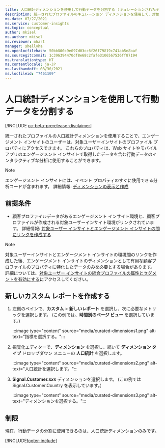 ```yaml
---
title: 人口統計ディメンションを使用して行動データを分割する (キュレーションされたディメンション)
description: 統一されたプロファイルのキュレーション ディメンションを使用して、対象ユーザーインサイトの顧客プロファイル プロパティを有効にします。
ms.date: 07/27/2021
ms.service: customer-insights
ms.topic: conceptual
author: mkisel
ms.author: mkisel
ms.reviewer: mhart
manager: shellyha
ms.openlocfilehash: 50bb800c9e097d03cc6f26f79819c741ab5e8baf
ms.sourcegitcommit: 1c396394470df8e68c2fafe3106567536ff87194
ms.translationtype: HT
ms.contentlocale: ja-JP
ms.lasthandoff: 08/30/2021
ms.locfileid: "7461109"
---
```

# <a name="use-demographic-dimensions-for-splitting-behavioral-data"></a>人口統計ディメンションを使用して行動データを分割する

[!INCLUDE [cc-beta-prerelease-disclaimer](includes/cc-beta-prerelease-disclaimer.md)]

統一されたプロファイルの人口統計ディメンションを使用することで、エンゲージメント インサイトのユーザーは、対象ユーザーインサイトのプロファイル プロパティにアクセスできます。 これらのプロパティは、Web サイトやモバイル アプリのエンゲージメント インサイトで取得したデータを含む行動データのインタラクティブな分析に使用することができます。

>[!NOTE]
> エンゲージメント インサイトには、イベント プロパティのすぐに使用できる分析コードが含まれます。 詳細情報: [ディメンションの表示と作成](dimensions.md)

## <a name="prerequisite"></a>前提条件

- 顧客プロファイルデータがあるエンゲージメント インサイト環境と、顧客プロファイルが作成される対象ユーザーインサイト環境がリンクされています。 詳細情報: [対象ユーザー インサイトとエンゲージメント インサイトの間にリンクを作成する](integrate-audience-insights-engagement-insights.md)

> [!NOTE]
> 対象ユーザーインサイトとエンゲージメント インサイトの環境間のリンクを作成した後、エンゲージメント インサイトのディメンションとして有用な顧客プロファイルのプロパティに特化したデータのみを必要とする場合があります。 詳細については、[対象ユーザー インサイトの統合プロファイルの属性とセグメントを有効にする](integrate-audience-insights-engagement-insights.md#enable-audience-insights-unified-profiles-attributes-and-segments)にアクセスしてください。<!--note from editor: Suggested. -->

## <a name="create-a-new-custom-report"></a>新しいカスタム レポートを作成する

1. 左側のペインで、**カスタム** > **新しいレポート** を選択し、次に必要なメトリックを選択します。 (この例では、**時間別のページ ビュー** を選択しています。)

    :::image type="content" source="media/curated-dimensions1.png" alt-text="指標を選択する。":::

2. 視覚化エディターで、**ディメンション** を選択し、続いて **ディメンション タイプ** ドロップダウン メニューの **人口統計** を選択します。

    :::image type="content" source="media/curated-dimensions2.png" alt-text="人口統計を選択します。":::

3. **Signal.Customer.*xxx*** ディメンションを選択します。 (この例では Signal.Customer.Country を表示しています。)

    :::image type="content" source="media/curated-dimensions3.png" alt-text="ディメンションを選択する。":::
  
## <a name="limitations"></a>制限

現在、行動データの分割に使用できるのは、人口統計ディメンションのみです。


[!INCLUDE[footer-include](../includes/footer-banner.md)]
